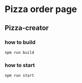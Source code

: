 # Pizza order page

## Pizza-creator ##
### how to build  ###

```npm run build```

### how to start  ###


```npm run start```
